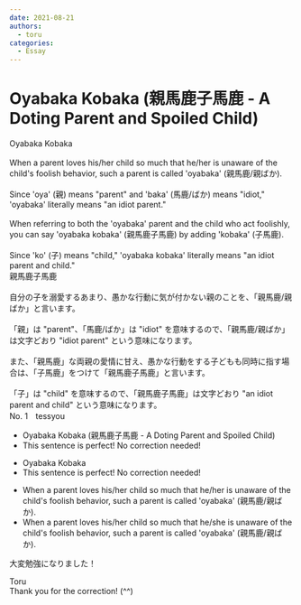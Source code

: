 ```yaml
---
date: 2021-08-21
authors:
  - toru
categories:
  - Essay
---
```


<h1 id="subject_show">Oyabaka Kobaka (親馬鹿子馬鹿 - A Doting Parent and Spoiled Child)</h1>
<div class="date" hidden>Aug 21, 2021 16:49</div>
<div id="post"><div id="body_show_ori">
Oyabaka Kobaka<br/><br/>When a parent loves his/her child so much that he/her is unaware of the child's foolish behavior, such a parent is called 'oyabaka' (親馬鹿/親ばか).<br/><br/>Since 'oya' (親) means "parent" and 'baka' (馬鹿/ばか) means "idiot," 'oyabaka' literally means "an idiot parent."<br/><br/>When referring to both the 'oyabaka' parent and the child who act foolishly, you can say 'oyabaka kobaka' (親馬鹿子馬鹿) by adding 'kobaka' (子馬鹿).<br/><br/>Since 'ko' (子) means "child," 'oyabaka kobaka' literally means "an idiot parent and child." 
</div></div>

<!-- more -->

<div id="post_ja"><div id="body_show_mo">
親馬鹿子馬鹿<br/><br/>自分の子を溺愛するあまり、愚かな行動に気が付かない親のことを、「親馬鹿/親ばか」と言います。<br/><br/>「親」は "parent"、「馬鹿/ばか」は "idiot" を意味するので、「親馬鹿/親ばか」は文字どおり "idiot parent" という意味になります。<br/><br/>また、「親馬鹿」な両親の愛情に甘え、愚かな行動をする子どもも同時に指す場合は、「子馬鹿」をつけて「親馬鹿子馬鹿」と言います。<br/><br/>「子」は "child" を意味するので、「親馬鹿子馬鹿」は文字どおり "an idiot parent and child" という意味になります。
</div></div>
<div id="block"><div class="first_name"> No. 1　<span class="just_name">tessyou</span></div><div id="block2">
<ul class="correction_field">
<li class="incorrect">Oyabaka Kobaka (親馬鹿子馬鹿 - A Doting Parent and Spoiled Child)</li>
<li class="corrected perfect">This sentence is perfect! No correction needed!</li>
</ul>
<ul class="correction_field">
<li class="incorrect">Oyabaka Kobaka</li>
<li class="corrected perfect">This sentence is perfect! No correction needed!</li>
</ul>
<ul class="correction_field">
<li class="incorrect">When a parent loves his/her child so much that he/her is unaware of the child's foolish behavior, such a parent is called 'oyabaka' (親馬鹿/親ばか).</li>
<li class="corrected correct">
When a parent loves his/her child so much that he/<span class="f_blue">she</span> is unaware of the child's foolish behavior, such a parent is called 'oyabaka' (親馬鹿/親ばか).
</li>
</ul>
<p class="comment_small">
 大変勉強になりました！
</p>

</div><div class="name"><span class="just_name">Toru</span><br>
Thank you for the correction! (^^)
</div>
</div>
